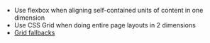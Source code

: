 - Use flexbox when aligning self-contained units of content in one dimension
- Use CSS Grid when doing entire page layouts in 2 dimensions
- [Grid fallbacks](https://rachelandrew.co.uk/css/cheatsheets/grid-fallbacks)